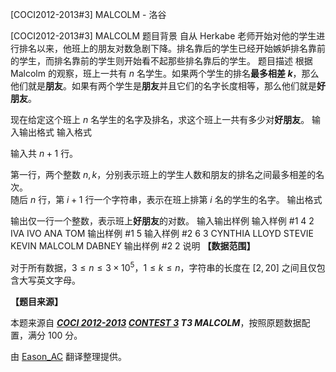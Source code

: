 



[COCI2012-2013#3] MALCOLM - 洛谷














[COCI2012-2013#3] MALCOLM
题目背景
自从 Herkabe 老师开始对他的学生进行排名以来，他班上的朋友对数急剧下降。排名靠后的学生已经开始嫉妒排名靠前的学生，而排名靠前的学生则开始看不起那些排名靠后的学生。
题目描述
根据 Malcolm 的观察，班上一共有 $n$ 名学生。如果两个学生的排名**最多相差 $k$**，那么他们就是**朋友**。如果有两个学生是**朋友**并且它们的名字长度相等，那么他们就是**好朋友**。

现在给定这个班上 $n$ 名学生的名字及排名，求这个班上一共有多少对**好朋友**。
输入输出格式
输入格式

输入共 $n+1$ 行。

第一行，两个整数 $n,k$，分别表示班上的学生人数和朋友的排名之间最多相差的名次。  
随后 $n$ 行，第 $i+1$ 行一个字符串，表示在班上排第 $i$ 名的学生的名字。
输出格式

输出仅一行一个整数，表示班上**好朋友**的对数。
输入输出样例
输入样例 #1
4 2
IVA
IVO
ANA
TOM
输出样例 #1
5
输入样例 #2
6 3
CYNTHIA
LLOYD
STEVIE
KEVIN
MALCOLM
DABNEY
输出样例 #2
2
说明
**【数据范围】**

对于所有数据，$3\leqslant n\leqslant 3\times 10^5$，$1\leqslant k\leqslant n$，字符串的长度在 $[2,20]$ 之间且仅包含大写英文字母。

**【题目来源】**

本题来源自 **_[COCI 2012-2013](https://hsin.hr/coci/archive/2012_2013/) [CONTEST 3](https://hsin.hr/coci/archive/2012_2013/contest3_tasks.pdf) T3 MALCOLM_**，按照原题数据配置，满分 $100$ 分。

由 [Eason_AC](https://www.luogu.com.cn/user/112917) 翻译整理提供。






